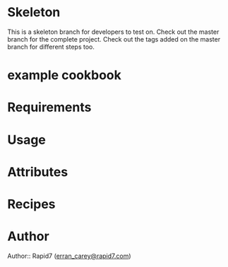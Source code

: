# Skeleton
This is a skeleton branch for developers to test on. Check out the master branch for the complete project. Check out the tags added on the master branch for different steps too.

# example cookbook

# Requirements

# Usage

# Attributes

# Recipes

# Author

Author:: Rapid7 (erran_carey@rapid7.com)
